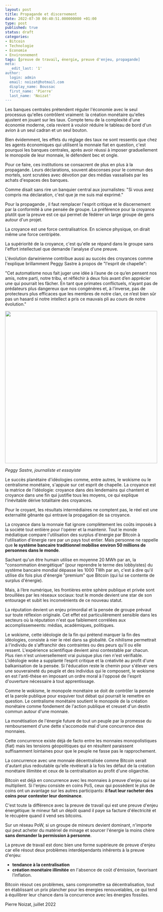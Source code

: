 ```yaml
---
layout: post
title: Propagande et discernement
date: 2022-07-30 00:40:51.000000000 +01:00
type: post
published: true
status: draft
categories:
- Bitcoin
- Technologie
- Economie
- Environnement
tags: [preuve de travail, énergie, preuve d'enjeu, propagande]
meta:
  _edit_last: '1'
author:
  login: admin
  email: noizat@hotmail.com
  display_name: Boussac
  first_name: 'Pierre'
  last_name: 'Noizat'
---
```



Les banques centrales prétendent réguler l'économie avec le seul processus qu'elles contrôlent vraiment: la création monétaire qu'elles ajustent en jouant sur les taux. Compte tenu de la complexité d'une économie moderne, cela revient à vouloir réduire le tableau de bord d'un avion à un seul cadran et un seul bouton.

Bien évidemment, les effets du réglage des taux ne sont ressentis que chez les agents économiques qui utilisent la monnaie fiat en question, c'est pourquoi les banques centrales, après avoir réussi à imposer graduellement le monopole de leur monnaie, le défendent bec et ongle.

Pour ce faire, ces institutions se consacrent de plus en plus à la propagande. Leurs déclarations, souvent absconses pour le commun des mortels, sont scrutées avec dévotion par des médias vassalisés par les achats d'espaces des banques.

Comme disait sans rire un banquier central aux journalistes: "Si vous avez compris ma déclaration, c'est que je me suis mal exprimé."

Pour la propagande , il faut remplacer l'esprit critique et le discernement par la conformité à une pensée de groupe.
La préférence pour la croyance plutôt que la preuve est ce qui permet de fédérer un large groupe de gens autour d'un projet.

La croyance est une force centralisatrice. En science physique, on dirait même une force centripète.

La supériorité de la croyance, c'est qu'elle se répand dans le groupe sans l'effort intellectuel que demande l'analyse d'une preuve.

L'évolution darwinienne contribue aussi au succès des croyances comme l'explique brillamment Peggy Sastre à propos de "l'esprit de chapelle":

"Cet automatisme nous fait juger une idée à l’aune de ce qu’en pensent nos amis, notre parti, notre tribu, et réfléchir à deux fois avant d’en apprécier une qui pourrait les fâcher. En tant que primates conflictuels, n’ayant pas de prédateurs plus dangereux que nos congénères et, à l’inverse, pas de protecteurs plus efficaces que les membres de notre clan, ce n’est bien sûr pas un hasard si notre intellect a pris ce mauvais pli au cours de notre évolution."

<div><img src="{{ site.baseurl }}/assets/Peggy_Sastre.jpeg" width='500'></div>

_Peggy Sastre, journaliste et essayiste_

Le succès planétaire d'idéologies comme, entre autres, le wokisme ou le centralisme monétaire, s'appuie sur cet esprit de chapelle. La croyance est la matrice de l'idéologie: croyance dans des lendemains qui chantent et croyance dans une fin qui justifie tous les moyens, ce qui explique l'inévitable dérive totalitaire des croyances. 

Pour le croyant, les résultats intermèdiaires ne comptent pas, le réel est une externalité gênante qui entrave la propagation de sa croyance.

La croyance dans la monnaie fiat ignore complètement les coûts imposés à la société tout entiière pour l'opérer et la maintenir. Tout le monde médiatique compare l'utilisation des surplus d'énergie par Bitcoin à l'utilisation d'énergie rare par un pays tout entier. Mais personne ne rappelle que **le système bancaire traditionnel mobilise environ 50 millions de personnes dans le monde**. 

Sachant qu'un être humain utilise en moyenne 20 MWh par an, la "consommation énergétique" (pour reprendre le terme des lobbyistes) du système bancaire mondial dépasse les 1000 TWh par an, c'est à dire qu'il utilise dix fois plus d'énergie "premium" que Bitcoin (qui lui se contente de surplus d'énergie).

Mais, à l’ère numérique, les frontières entre sphère publique et privée sont brouillées par les réseaux sociaux: tout le monde devient une star de son entourage et subit les inconvénients de ce nouveau statut.

La réputation devient un enjeu primordial et la pensée de groupe prévaut sur toute réflexion originale. Cet effet est particulièrement sensible dans les secteurs où la réputation n'est que faiblement corrélées aux accomplissemeents: médias, académiques, politiques.

Le wokisme, cette idéologie de la fin qui prétend marquer la fin des idéologies, consiste à nier le réel dans sa globalité. Ce nihilisme permettrait à l'individu de s'affranchir des contraintes ou des peurs qu'il ou elle ressent.
L'expérience scientifique devient ainsi contestable par chacun. Plus rien n'est universellement vrai puisque plus rien n'est vérifiable. L'idéologie woke a supplanté l’esprit critique et la créativité au profit d'une balkanisation de la pensée.
Si l'éducation reste le chemin pour s'élever vers une souveraineté du peuple et des individus qui le composent, le wokisme en est l'anti-thèse en imposant un ordre moral à l'opposé de l'esprit d'ouverture nécessaire à tout apprentissage.

Comme le wokisme, le monopole monétaire se doit de contrôler la pensée et la parole publique pour esquiver tout débat qui pourrait le remettre en question.
Le centralisme monétaire soutient le monopole de la création monétaire comme fondement de l'action publique et creuset d'un destin commun autour d'une monnaie.

La monétisation de l'énergie future de tout un peuple par la promesse du remboursement d'une dette s'accomode mal d'une concurrence des monnaies.

Cette concurrence existe déjà de facto entre les monnaies monopolistiques (fiat) mais les tensions géopolitiques qui en résultent paraissent suffisamment lointaines pour que le peuple ne fasse pas le rapprochement.

La concurrence avec une monnaie décentralisée comme Bitcoin serait d'autant plus redoutable qu'elle révèlerait à la fois les défaut de la création monétaire illimitée et ceux de la centralisation au profit d'une oligarchie.

Bitcoin est déjà en concurrence avec les monnaies à preuve d'enjeu qui se multiplient.
Si l'enjeu consiste en coins PoS, ceux qui possèdent le plus de coins ont un avantage sur les autres participants: **il faut leur racheter des coins pour contester leur dominance**.

C'est toute la différence avec la preuve de travail qui est une preuve d'enjeu énergétique: le mineur fait un dépôt quand il paye sa facture d'électricité et le récupère quand il vend ses bitcoins.

Sur un réseau PoW, si un groupe de mineurs devient dominant, n'importe qui peut acheter du matériel de minage et sourcer l'énergie la moins chère **sans demander la permission à personne**.

La preuve de travail est donc bien une forme supérieure de preuve d'enjeu car elle résout deux problèmes interdépendants inhérents à la preuve d'enjeu:
- **tendance à la centralisation**
- **création monétaire illimitée** en l'absence de coût d'émission, favorisant l’inflation.

Bitcoin résout ces problèmes, sans compromettre sa décentralisation, tout en établissant un prix plancher pour les énergies renouvelables, ce qui tend à équilibrer leur chance dans la concurrence avec les énergies fossiles.


Pierre Noizat, juillet 2022